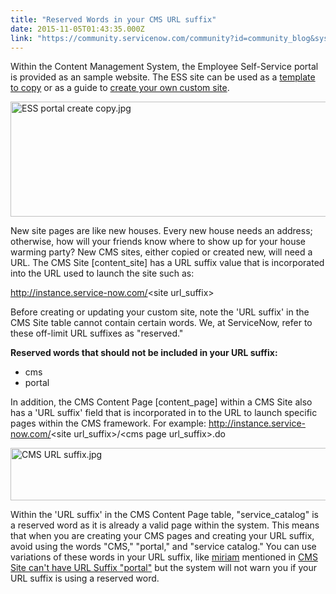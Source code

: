 ```yaml
---
title: "Reserved Words in your CMS URL suffix"
date: 2015-11-05T01:43:35.000Z
link: "https://community.servicenow.com/community?id=community_blog&sys_id=252d66e5dbd0dbc01dcaf3231f961927"
---
```

<p>Within the Content Management System, the Employee Self-Service portal is provided as an sample website. The ESS site can be used as a <a title="ki.servicenow.com/index.php?title=Creating_a_Site#Copying_a_Site" href="http://wiki.servicenow.com/index.php?title=Creating_a_Site#Copying_a_Site">template to copy</a> or as a guide to <a title="ki.servicenow.com/index.php?title=Creating_a_Site#Creating_a_New_Site" href="http://wiki.servicenow.com/index.php?title=Creating_a_Site#Creating_a_New_Site">create your own custom site</a>.</p><p><img   alt="ESS portal create copy.jpg" class="image-3 jive-image" src="5f90498edb909f048c8ef4621f9619fc.iix" style="width: 620px; height: 184px; display: block; margin-left: auto; margin-right: auto;"/></p><p>New site pages are like new houses. Every new house needs an address; otherwise, how will your friends know where to show up for your house warming party? New CMS sites, either copied or created new, will need a URL. The CMS Site [content_site] has a URL suffix value that is incorporated into the URL used to launch the site such as:</p><p><span> </span><a title="" _jive_internal="true" href="/instance.service-now.com" rel="nofollow" target="_blank">http://instance.service-now.com/</a><span>&lt;site url_suffix&gt;</span></p><p></p><p>Before creating or updating your custom site, note the 'URL suffix' in the CMS Site table cannot contain certain words. We, at ServiceNow, refer to these off-limit URL suffixes as "reserved."</p><p></p><p><strong>Reserved words that should not be included in your URL suffix:</strong></p><ul><li>cms</li><li>portal</li></ul><p></p><p>In addition, the CMS Content Page [content_page] within a CMS Site also has a 'URL suffix' field that is incorporated in to the URL to launch specific pages within the CMS framework. For example: <a title="" _jive_internal="true" href="/instance.service-now.com" rel="nofollow" target="_blank">http://instance.service-now.com/</a>&lt;site url_suffix&gt;/&lt;cms page url_suffix&gt;.do</p><p><img   alt="CMS URL suffix.jpg" class="image-4 jive-image" src="e3ef1446db1c5304b322f4621f9619f0.iix" style="width: 620px; height: 84px; display: block; margin-left: auto; margin-right: auto;"/></p><p></p><p>Within the 'URL suffix' in the CMS Content Page table, "service_catalog" is a reserved word as it is already a valid page within the system. This means that when you are creating your CMS pages and creating your URL suffix, avoid using the words "CMS," "portal," and "service catalog." You can use variations of these words in your URL suffix, like <a title="miriam" __default_attr="15637" __jive_macro_name="user" class="jive_macro jive_macro_user" data-orig-content="miriam" data-renderedposition="654.147705078125_1012.20166015625_62_16" href="/community?id=community_user_profile&user=5b6e4269dbd41fc09c9ffb651f96191f">miriam</a> mentioned in <a __default_attr="3978" __jive_macro_name="issue" class="jive_macro_issue jive_macro" data-orig-content="CMS Site can't have URL Suffix &quot;portal&quot;" data-renderedposition="674.147705078125_7.997159004211426_269_16" href="undefined3978" modifiedtitle="true" title="CMS Site can't have URL Suffix &quot;portal&quot;">CMS Site can't have URL Suffix "portal"</a> but the system will not warn you if your URL suffix is using a reserved word.</p>